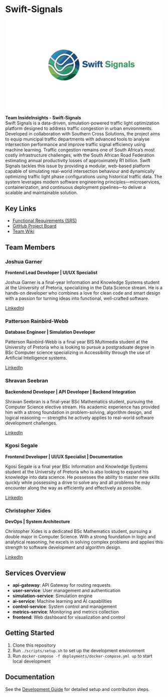# Swift-Signals

![Swift Signals Logo](assets/images/SwiftLogo.png)

**Team InsideInsights - Swift-Signals**  
Swift Signals is a data-driven, simulation-powered traffic light optimization platform designed to address traffic congestion in urban environments. Developed in collaboration with Southern Cross Solutions, the project aims to equip municipal traffic departments with advanced tools to analyse intersection performance and improve traffic signal efficiency using machine learning.
Traffic congestion remains one of South Africa’s most costly infrastructure challenges, with the South African Road Federation estimating annual productivity losses of approximately R1 billion. Swift Signals tackles this issue by providing a modular, web-based platform capable of simulating real-world intersection behaviour and dynamically optimizing traffic light phase configurations using historical traffic data. The system leverages modern software engineering principles—microservices, containerization, and continuous deployment pipelines—to deliver a scalable and maintainable solution.

## Key Links

- [Functional Requirements (SRS)](docs/SRS.pdf)
- [GitHub Project Board](https://github.com/orgs/COS301-SE-2025/projects/116)
- [Team Wiki](https://github.com/COS301-SE-2025/Swift-Signals/wiki)

## Team Members

### Joshua Garner  
**Frontend Lead Developer | UI/UX Specialist**  

Joshua Garner is a final-year Information and Knowledge Systems student at the University of
Pretoria, specializing in the Data Science stream. He is a hands-on developer who combines a
love for clean code and smart design with a passion for turning ideas into functional, well-crafted
software.

[LinkedIn](https://www.linkedin.com/in/joshua-garner-a893ba286?utm_source=share&utm_campaign=share_via&utm_content=profile&utm_medium=android_app))

### Patterson Rainbird-Webb  
**Database Engineer | Simulation Developer**  

Patterson Rainbird-Webb is a final year BIS Multimedia student at the University of Pretoria
who is looking to pursue a postgraduate degree in BSc Computer science specializing in
Accessibility through the use of Artificial Intelligence systems.

[LinkedIn](https://www.linkedin.com/in/patterson-rainbird-webb-221310202/)

### Shravan Seebran  
**Backendend Developer | API Developer | Backend Integration**  

Shravan Seebran is a final-year BSc Mathematics student, pursuing the Computer Science
elective stream. His academic experience has provided him with a strong foundation in
problem-solving, algorithm design, and logical reasoning — strengths he actively applies to
real-world software development challenges.

[LinkedIn](http://www.linkedin.com/in/shravan-seebran-045594291)

### Kgosi Segale  
**Frontend Developer | UI/UX Specialist | Documentation**  

Kgosi Segale is a final year BSc Information and Knowledge Systems student at the University of
Pretoria who is also looking to expand his knowledge into data science. He possesses the ability
to master new skills quickly while possessing a drive to solve any and all problems he may
encounter along the way as efficiently and effectively as possible.

[LinkedIn](https://www.linkedin.com/in/kgosi-segale-aab909355/)

### Christopher Xides  
**DevOps | System Architecture**  

Christopher Xides is a dedicated BSc Mathematics student, pursuing a double major in
Computer Science. With a strong foundation in logic and analytical reasoning, he excels in
solving complex problems and applies this strength to software development and algorithm
design.

[LinkedIn](https://www.linkedin.com/in/christopher-xides-253758308?utm_source=share&utm_campaign=share_via&utm_content=profile&utm_medium=ios_app)

## Services Overview

- **api-gateway**: API Gateway for routing requests  
- **user-service**: User management and authentication  
- **simulation-service**: Simulation engine  
- **ai-service**: Machine learning and AI capabilities  
- **control-service**: System control and management  
- **metrics-service**: Monitoring and metrics collection  
- **frontend**: Web dashboard for visualization and control

## Getting Started

1. Clone this repository  
2. Run `./scripts/setup.sh` to set up the development environment  
3. Run `docker-compose -f deployments/docker-compose.yml up` to start local development

## Documentation

See the [Development Guide](https://www.linkedin.com/in/patterson-rainbird-webb-221310202/) for detailed setup and contribution steps.
